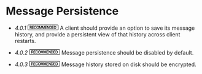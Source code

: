 Message Persistence
===================

- *4.0.1* ![](/badge/rec.png) A client should provide an option to save its message
  history, and provide a persistent view of that history across client
  restarts.

- *4.0.2* ![](/badge/rec.png) Message persistence should be disabled by default.

- *4.0.3* ![](/badge/rec.png) Message history stored on disk should be encrypted.
